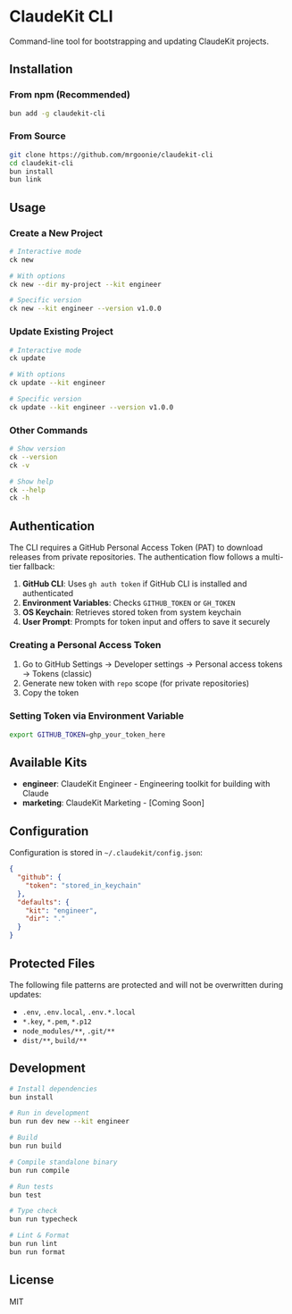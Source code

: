 # ClaudeKit CLI

Command-line tool for bootstrapping and updating ClaudeKit projects.

## Installation

### From npm (Recommended)

```bash
bun add -g claudekit-cli
```

### From Source

```bash
git clone https://github.com/mrgoonie/claudekit-cli
cd claudekit-cli
bun install
bun link
```

## Usage

### Create a New Project

```bash
# Interactive mode
ck new

# With options
ck new --dir my-project --kit engineer

# Specific version
ck new --kit engineer --version v1.0.0
```

### Update Existing Project

```bash
# Interactive mode
ck update

# With options
ck update --kit engineer

# Specific version
ck update --kit engineer --version v1.0.0
```

### Other Commands

```bash
# Show version
ck --version
ck -v

# Show help
ck --help
ck -h
```

## Authentication

The CLI requires a GitHub Personal Access Token (PAT) to download releases from private repositories. The authentication flow follows a multi-tier fallback:

1. **GitHub CLI**: Uses `gh auth token` if GitHub CLI is installed and authenticated
2. **Environment Variables**: Checks `GITHUB_TOKEN` or `GH_TOKEN`
3. **OS Keychain**: Retrieves stored token from system keychain
4. **User Prompt**: Prompts for token input and offers to save it securely

### Creating a Personal Access Token

1. Go to GitHub Settings → Developer settings → Personal access tokens → Tokens (classic)
2. Generate new token with `repo` scope (for private repositories)
3. Copy the token

### Setting Token via Environment Variable

```bash
export GITHUB_TOKEN=ghp_your_token_here
```

## Available Kits

- **engineer**: ClaudeKit Engineer - Engineering toolkit for building with Claude
- **marketing**: ClaudeKit Marketing - [Coming Soon]

## Configuration

Configuration is stored in `~/.claudekit/config.json`:

```json
{
  "github": {
    "token": "stored_in_keychain"
  },
  "defaults": {
    "kit": "engineer",
    "dir": "."
  }
}
```

## Protected Files

The following file patterns are protected and will not be overwritten during updates:

- `.env`, `.env.local`, `.env.*.local`
- `*.key`, `*.pem`, `*.p12`
- `node_modules/**`, `.git/**`
- `dist/**`, `build/**`

## Development

```bash
# Install dependencies
bun install

# Run in development
bun run dev new --kit engineer

# Build
bun run build

# Compile standalone binary
bun run compile

# Run tests
bun test

# Type check
bun run typecheck

# Lint & Format
bun run lint
bun run format
```

## License

MIT
